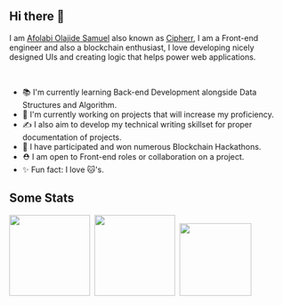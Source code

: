 ## Hi there 👋

I am [Afolabi Olajide Samuel](https://linkedin.com/in/afolabi-olajide) also known as [Cipherr](https://cipherr.netlify.app), I am a Front-end engineer and also a blockchain enthusiast, I love developing nicely designed UIs and creating logic that helps power web applications. 

<br>

- 📚 I'm currently learning Back-end Development alongside Data Structures and Algorithm.
- 💨 I'm currently working on projects that will increase my proficiency.
- ✍️ I also aim to develop my technical writing skillset for proper documentation of projects.
- 🏅 I have participated and won numerous Blockchain Hackathons.
- ⛑️ I am open to Front-end roles or collaboration on a project.
- ✨ Fun fact: I love 🐱's.


## Some Stats
<div>
<a href="https://github.com/anuraghazra/github-readme-stats"><img height="145em" src="https://github-readme-stats-bpires.vercel.app/api?username=AfolabiOlajide&hide_title=true&line_height=25&hide_rank=false&theme=dark&show_icons=true&hide_border=true"></a>&nbsp;
<a href="https://github.com/denvercoder1/github-readme-streak-stats"><img height="145em" src="https://github-readme-streak-stats.herokuapp.com/?user=AfolabiOlajide&theme=dark&hide_border=true"></a>&nbsp;
<a href="https://github.com/anuraghazra/github-readme-stats"><img height="129.6em" src="https://github-readme-stats-bpires.vercel.app/api/top-langs/?username=AfolabiOlajide&layout=compact&card_width=400&hide_title=true&theme=dark&t&langs_count=10&hide_border=true"></a>&nbsp;
</div>